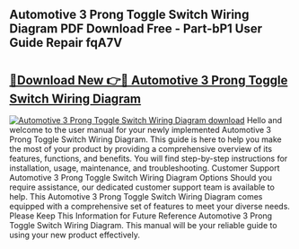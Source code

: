 ## Automotive 3 Prong Toggle Switch Wiring Diagram PDF Download Free - Part-bP1 User Guide Repair fqA7V

# <h2><a href="http://dft8ty.blite.top/?on=Automotive+3+Prong+Toggle+Switch+Wiring+Diagram">🔗Download New 👉🔴 Automotive 3 Prong Toggle Switch Wiring Diagram</a></h2>

[![Automotive 3 Prong Toggle Switch Wiring Diagram download](https://i.imgur.com/lujVjoI.png)](http://dft8ty.blite.top/?on=Automotive+3+Prong+Toggle+Switch+Wiring+Diagram)
Hello and welcome to the user manual for your newly implemented Automotive 3 Prong Toggle Switch Wiring Diagram. This guide is here to help you make the most of your product by providing a comprehensive overview of its features, functions, and benefits. You will find step-by-step instructions for installation, usage, maintenance, and troubleshooting. Customer Support Automotive 3 Prong Toggle Switch Wiring Diagram Options Should you require assistance, our dedicated customer support team is available to help. This Automotive 3 Prong Toggle Switch Wiring Diagram comes equipped with a comprehensive set of features to meet your diverse needs. Please Keep This Information for Future Reference Automotive 3 Prong Toggle Switch Wiring Diagram. This manual will be your reliable guide to using your new product effectively.
